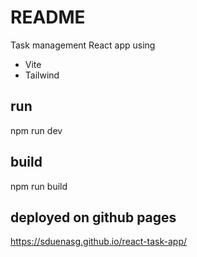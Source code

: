 # README
Task management React app using

- Vite
- Tailwind

## run
npm run dev

## build
npm run build

## deployed on github pages 
https://sduenasg.github.io/react-task-app/